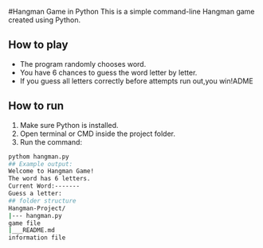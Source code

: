#Hangman Game in Python
This is a simple command-line Hangman game created using Python.
## How to play
- The program randomly chooses  word.
- You have 6 chances to guess the word letter by letter.
- If you guess all letters correctly before attempts run out,you win!ADME
## How to run
1. Make sure Python is installed.
2. Open terminal or CMD inside the project folder.
3. Run the command:
```bash
pythom hangman.py
## Example output:
Welcome to Hangman Game!
The word has 6 letters.
Current Word:-------
Guess a letter:
## folder structure
Hangman-Project/
|--- hangman.py
game file
|___README.md
information file